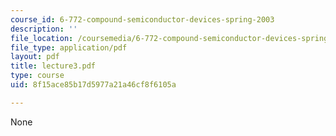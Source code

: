 ```yaml
---
course_id: 6-772-compound-semiconductor-devices-spring-2003
description: ''
file_location: /coursemedia/6-772-compound-semiconductor-devices-spring-2003/8f15ace85b17d5977a21a46cf8f6105a_lecture3.pdf
file_type: application/pdf
layout: pdf
title: lecture3.pdf
type: course
uid: 8f15ace85b17d5977a21a46cf8f6105a

---
```

None
